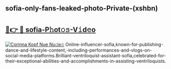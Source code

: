## sofia-only-fans​-leaked-photo​-Private-(xshbn)


# <h2><a href="https://mediaupload.pro?title=sofia&ref=git">🔗👉 🔴 sofia-P𝚑ot𝚘𝚜-V𝚒d𝚎o</a></h2>

[![Corinna Kopf Nue Nu𝚍e𝚜](https://i.imgur.com/0qMVB7G.gif)](https://mediaupload.pro?title=sofia&ref=git)
Online-influencer-sofia,known-for-publishing-dance-and-lifestyle-content,-including-performances-and-vlogs-on-social-media-platforms.Brilliant-ventriloquist-assistant-sofia,celebrated-for-their-exceptional-abilities-and-accomplishments-in-assisting-ventriloquists.  